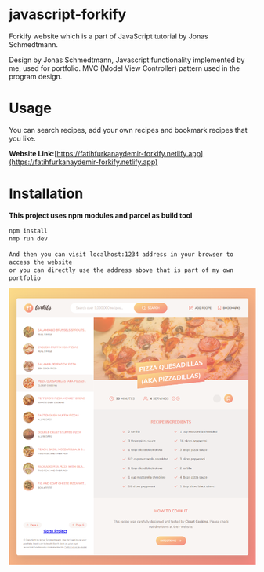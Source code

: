 # javascript-forkify

Forkify website which is a part of JavaScript tutorial by Jonas Schmedtmann.

Design by Jonas Schmedtmann, Javascript functionality implemented by me, used for portfolio.
MVC (Model View Controller) pattern used in the program design.

# Usage
You can search recipes, add your own recipes and bookmark recipes that you like.

**Website Link:**[https://fatihfurkanaydemir-forkify.netlify.app](https://fatihfurkanaydemir-forkify.netlify.app)

# Installation

**This project uses npm modules and parcel as build tool**

```
npm install
nmp run dev

And then you can visit localhost:1234 address in your browser to access the website
or you can directly use the address above that is part of my own portfolio
```

![](https://github.com/fatihfurkanaydemir/javascript-forkify/blob/master/page.png)

